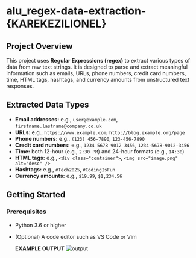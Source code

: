 # alu_regex-data-extraction-{KAREKEZILIONEL}

## Project Overview

This project uses **Regular Expressions (regex)** to extract various types of data from raw text strings. It is designed to parse and extract meaningful information such as emails, URLs, phone numbers, credit card numbers, time, HTML tags, hashtags, and currency amounts from unstructured text responses.

## Extracted Data Types

- **Email addresses:** e.g., `user@example.com`, `firstname.lastname@company.co.uk`  
- **URLs:** e.g., `https://www.example.com`, `http://blog.example.org/page`  
- **Phone numbers:** e.g., `(123) 456-7890`, `123-456-7890`  
- **Credit card numbers:** e.g., `1234 5678 9012 3456`, `1234-5678-9012-3456`  
- **Time:** both 12-hour (e.g., `2:30 PM`) and 24-hour formats (e.g., `14:30`)  
- **HTML tags:** e.g., `<div class="container">`, `<img src="image.png" alt="desc" />`  
- **Hashtags:** e.g., `#Tech2025`, `#CodingIsFun`  
- **Currency amounts:** e.g., `$19.99`, `$1,234.56`  

## Getting Started

### Prerequisites

- Python 3.6 or higher  
- (Optional) A code editor such as VS Code or Vim


  **EXAMPLE OUTPUT**
![output](https://github.com/user-attachments/assets/d1b0ea86-ef94-4065-adf1-a6728dfeb21d)





